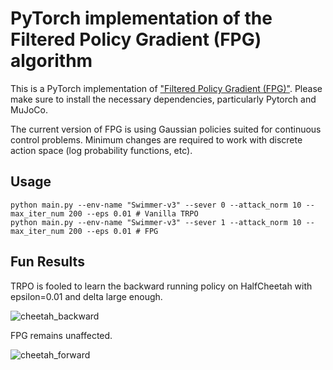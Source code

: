 # PyTorch implementation of the Filtered Policy Gradient (FPG) algorithm

This is a PyTorch implementation of ["Filtered Policy Gradient (FPG)"](https://arxiv.org/abs/2102.05800). Please make sure to install the necessary dependencies, particularly Pytorch and MuJoCo.

The current version of FPG is using Gaussian policies suited for continuous control problems. Minimum changes are required to work with discrete action space (log probability functions, etc).

## Usage

```
python main.py --env-name "Swimmer-v3" --sever 0 --attack_norm 10 --max_iter_num 200 --eps 0.01 # Vanilla TRPO
python main.py --env-name "Swimmer-v3" --sever 1 --attack_norm 10 --max_iter_num 200 --eps 0.01 # FPG
```

## Fun Results

TRPO is fooled to learn the backward running policy on HalfCheetah with epsilon=0.01 and delta large enough.

![cheetah_backward](https://user-images.githubusercontent.com/18234564/109559118-e7116e00-7a9f-11eb-8f6e-06daf3eb8ebf.gif)

FPG remains unaffected.

![cheetah_forward](https://user-images.githubusercontent.com/18234564/109559179-fabcd480-7a9f-11eb-9459-51c423d0ecaa.gif)
